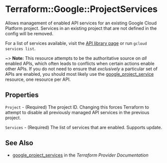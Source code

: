 # Terraform::Google::ProjectServices

Allows management of enabled API services for an existing Google Cloud
Platform project. Services in an existing project that are not defined
in the config will be removed.

For a list of services available, visit the
[API library page](https://console.cloud.google.com/apis/library) or run `gcloud services list`.

~> **Note:** This resource attempts to be the authoritative source on *all* enabled APIs, which often
	leads to conflicts when certain actions enable other APIs. If you do not need to ensure that
	*exclusively* a particular set of APIs are enabled, you should most likely use the
	[google_project_service](google_project_service.html) resource, one resource per API.

## Properties

`Project` - (Required) The project ID. Changing this forces Terraform to attempt to disable all previously managed API services in the previous project.

`Services` - (Required) The list of services that are enabled. Supports update.


## See Also

* [google_project_services](https://www.terraform.io/docs/providers/google/r/project_services.html) in the _Terraform Provider Documentation_
